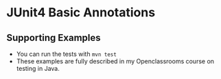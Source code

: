 # JUnit4 Basic Annotations
## Supporting Examples

* You can run the tests with `mvn test`
* These examples are fully described in my Openclassrooms course on testing in Java.
 
  